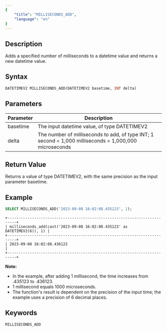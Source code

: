 ```yaml
---
{
    "title": "MILLISECONDS_ADD",
    "language": "en"
}
---
```


<!-- 
Licensed to the Apache Software Foundation (ASF) under one
or more contributor license agreements.  See the NOTICE file
distributed with this work for additional information
regarding copyright ownership.  The ASF licenses this file
to you under the Apache License, Version 2.0 (the
"License"); you may not use this file except in compliance
with the License.  You may obtain a copy of the License at

  http://www.apache.org/licenses/LICENSE-2.0

Unless required by applicable law or agreed to in writing,
software distributed under the License is distributed on an
"AS IS" BASIS, WITHOUT WARRANTIES OR CONDITIONS OF ANY
KIND, either express or implied.  See the License for the
specific language governing permissions and limitations
under the License.
-->


## Description

Adds a specified number of milliseconds to a datetime value and returns a new datetime value.

## Syntax

```sql
DATETIMEV2 MILLISECONDS_ADD(DATETIMEV2 basetime, INT delta)
```

## Parameters

| Parameter | Description                                      |
|-----------|--------------------------------------------------|
| basetime  | The input datetime value, of type DATETIMEV2    |
| delta     | The number of milliseconds to add, of type INT; 1 second = 1,000 milliseconds = 1,000,000 microseconds |

## Return Value

Returns a value of type DATETIMEV2, with the same precision as the input parameter basetime.

## Example

```sql
SELECT MILLISECONDS_ADD('2023-09-08 16:02:08.435123', 1);
```

```text
+--------------------------------------------------------------------------+
| milliseconds_add(cast('2023-09-08 16:02:08.435123' as DATETIMEV2(6)), 1) |
+--------------------------------------------------------------------------+
| 2023-09-08 16:02:08.436123                                               |
+--------------------------------------------------------------------------+
```

**Note:**
- In the example, after adding 1 millisecond, the time increases from .435123 to .436123.
- 1 millisecond equals 1000 microseconds.
- The function's result is dependent on the precision of the input time; the example uses a precision of 6 decimal places.

## Keywords

    MILLISECONDS_ADD
